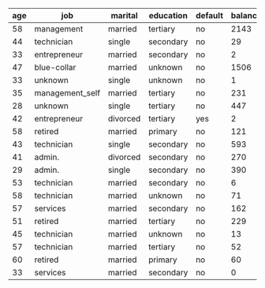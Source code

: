 | age |        job       |  marital  |  education | default | balance | housing |  loan | contact |  day | month | campaign | pdays | previous | poutcome | deposit |
|-----|-----------------|-----------|------------|---------|---------|---------|-------|---------|------|-------|----------|-------|----------|----------|---------|
|  58 |   management    |  married  |  tertiary  |   no    |  2143   |   yes   |   no  | unknown |   5  |  may  |    1     |  -1   |    0     | unknown  |   yes   |
|  44 |   technician    |   single  | secondary  |   no    |   29    |   yes   |   no  | unknown |   5  |  may  |    1     |  -1   |    0     | unknown  |    no   |
|  33 | entrepreneur    |  married  | secondary  |   no    |    2    |   yes   |  yes  | unknown |   5  |  may  |    1     |  -1   |    0     | unknown  |   yes   |
|  47 |   blue-collar   |  married  |  unknown   |   no    |  1506   |   yes   |   no  | unknown |   5  |  may  |    1     |  -1   |    0     | unknown  |    no   |
|  33 |   unknown       |   single  |  unknown   |   no    |    1    |    no   |   no  | unknown |   5  |  may  |    1     |  -1   |    0     | unknown  |   yes   |
|  35 | management_self |  married  |  tertiary  |   no    |  231    |   yes   |   no  | unknown |   5  |  may  |    1     |  -1   |    0     | unknown  |    no   |
|  28 |   unknown       |   single  |  tertiary  |   no    |  447    |   yes   |  yes  | unknown |   5  |  may  |    1     |  -1   |    0     | unknown  |   yes   |
|  42 |   entrepreneur  | divorced  |  tertiary  |  yes    |    2    |   yes   |   no  | unknown |   5  |  may  |    1     |  -1   |    0     | unknown  |   yes   |
|  58 |    retired      |  married  |  primary   |   no    |    121  |   yes   |   no  | unknown |   5  |  may  |    1     |  -1   |    0     | unknown  |    no   |
|  43 |   technician    |   single  | secondary  |   no    |   593   |   yes   |   no  | unknown |   5  |  may  |    1     |  -1   |    0     | unknown  |   yes   |
|  41 |   admin.        | divorced  | secondary  |   no    |    270  |   yes   |   no  | unknown |   5  |  may  |    1     |  -1   |    0     | unknown  |   yes   |
|  29 |   admin.        |   single  | secondary  |   no    |   390   |   yes   |   no  | unknown |   5  |  may  |    2     |  -1   |    0     | unknown  |    no   |
|  53 |   technician    |  married  | secondary  |   no    |    6    |   yes   |   no  | unknown |   5  |  may  |    1     |  -1   |    0     | unknown  |    no   |
|  58 |   technician    |  married  |  unknown   |   no    |    71   |   yes   |   no  | unknown |   5  |  may  |    1     |  -1   |    0     | unknown  |    no   |
|  57 |    services     |  married  | secondary  |   no    |    162  |   yes   |   no  | unknown |   5  |  may  |    1     |  -1   |    0     | unknown  |   yes   |
|  51 |    retired      |  married  |  tertiary  |   no    |    229  |   yes   |   no  | unknown |   5  |  may  |    1     |  -1   |    0     | unknown  |   yes   |
|  45 |   technician    |  married  |  unknown   |   no    |    13   |   yes   |   no  | unknown |   5  |  may  |    1     |  -1   |    0     | unknown  |    no   |
|  57 |   technician    |  married  |  tertiary  |   no    |    52   |   yes   |   no  | unknown |   5  |  may  |    1     |  -1   |    0     | unknown  |   yes   |
|  60 |    retired      |  married  |  primary   |   no    |    60   |   yes   |   no  | unknown |   5  |  may  |    1     |  -1   |    0     | unknown  |    no   |
|  33 |   services      |  married  | secondary  |   no    |    0    |   yes   |   no  | unknown |   5  |  may  |    1     |  -1   |    0     | unknown  |   yes   |

